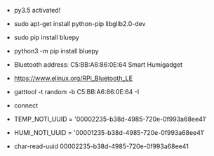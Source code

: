 - py3.5 activated!

- sudo apt-get install python-pip libglib2.0-dev
- sudo pip install bluepy
- python3 -m pip install bluepy

- Bluetooth address: C5:BB:A6:86:0E:64 Smart Humigadget
- https://www.elinux.org/RPi_Bluetooth_LE

- gatttool -t random -b C5:BB:A6:86:0E:64 -I
- connect

- TEMP_NOTI_UUID = '00002235-b38d-4985-720e-0f993a68ee41'
- HUMI_NOTI_UUID = '00001235-b38d-4985-720e-0f993a68ee41'
- char-read-uuid 00002235-b38d-4985-720e-0f993a68ee41

